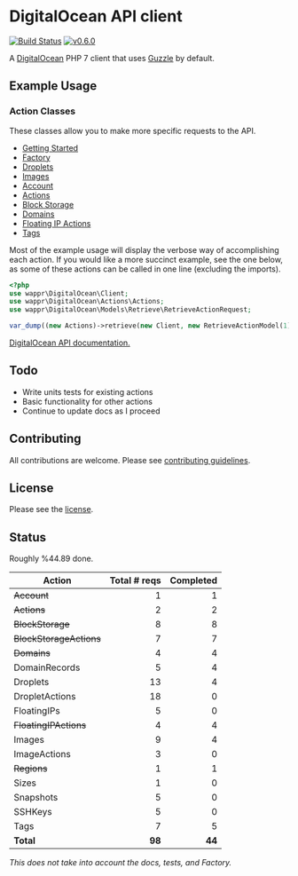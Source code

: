 # DigitalOcean API client

[![Build Status](https://travis-ci.org/wappr/digitalocean.svg?branch=master)](https://travis-ci.org/wappr/digitalocean)
[![v0.6.0](https://img.shields.io/badge/version-v0.7.0-orange.svg)](https://packagist.org/packages/wappr/digitalocean)

A [DigitalOcean](https://m.do.co/c/97ced4f9088d) PHP 7 client that uses [Guzzle](https://github.com/guzzle/guzzle) by default.

## Example Usage

### Action Classes

These classes allow you to make more specific requests to the API.

* [Getting Started](docs/getting-started.md)
* [Factory](docs/factory.md)
* [Droplets](docs/droplets.md)
* [Images](docs/images.md)
* [Account](docs/account.md)
* [Actions](docs/actions.md)
* [Block Storage](docs/block-storage.md)
* [Domains](docs/domains.md)
* [Floating IP Actions](docs/floating-ip-actions.md)
* [Tags](docs/tags.md)

Most of the example usage will display the verbose way of accomplishing each action. If you would like a more
succinct example, see the one below, as some of these actions can be called in one line (excluding the imports).

```php
<?php
use wappr\DigitalOcean\Client;
use wappr\DigitalOcean\Actions\Actions;
use wappr\DigitalOcean\Models\Retrieve\RetrieveActionRequest;

var_dump((new Actions)->retrieve(new Client, new RetrieveActionModel(1))->getBody()->getContents());
```

[DigitalOcean API documentation.](https://developers.digitalocean.com/documentation/v2/)

## Todo

* Write units tests for existing actions
* Basic functionality for other actions
* Continue to update docs as I proceed

## Contributing

All contributions are welcome. Please see [contributing guidelines](CONTRIBUTING.md).

## License

Please see the [license](LICENSE).

## Status

Roughly %44.89 done.

Action                  | Total # reqs  | Completed  |
------------------------|--------------:|-----------:|
~~Account~~ 			| 1				| 1			 |
~~Actions~~				| 2				| 2			 |
~~BlockStorage~~		| 8				| 8			 |
~~BlockStorageActions~~	| 7				| 7			 |
~~Domains~~				| 4				| 4			 |
DomainRecords 			| 5				| 4			 |
Droplets 				| 13			| 4			 |
DropletActions 			| 18			| 0			 |
FloatingIPs 			| 5				| 0			 |
~~FloatingIPActions~~	| 4				| 4			 |
Images 					| 9				| 4			 |
ImageActions			| 3				| 0			 |
~~Regions~~				| 1				| 1			 |
Sizes 					| 1				| 0			 |
Snapshots 				| 5				| 0			 |
SSHKeys 				| 5				| 0			 |
Tags 					| 7				| 5			 |
**Total**               | **98**		| **44**	 |

*This does not take into account the docs, tests, and Factory.*